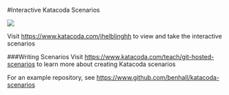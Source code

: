 #Interactive Katacoda Scenarios

[![](http://shields.katacoda.com/katacoda/jhelblinghh/count.svg)](https://www.katacoda.com/jhelblinghh "Get your profile on Katacoda.com")

Visit https://www.katacoda.com/jhelblinghh to view and take the interactive scenarios

###Writing Scenarios
Visit https://www.katacoda.com/teach/git-hosted-scenarios to learn more about creating Katacoda scenarios

For an example repository, see https://www.github.com/benhall/katacoda-scenarios
